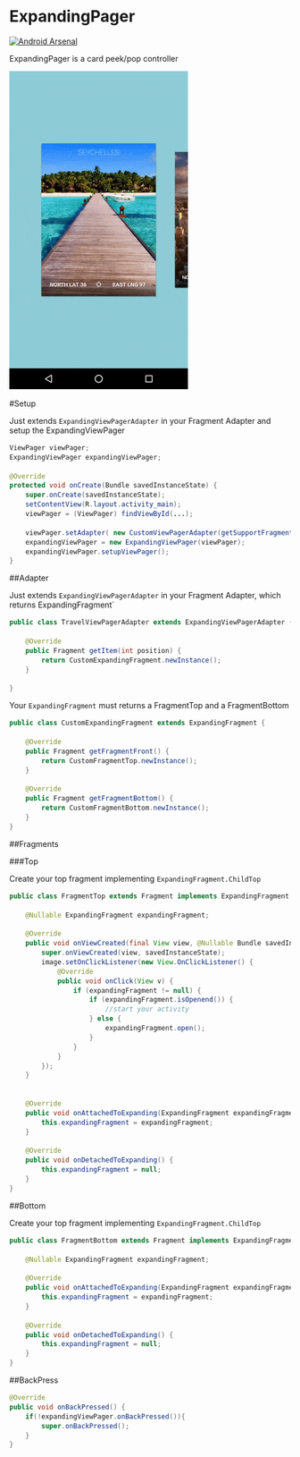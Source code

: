 # ExpandingPager
[![Android Arsenal](https://img.shields.io/badge/Android%20Arsenal-ExpandingPager-green.svg?style=true)](https://android-arsenal.com/details/1/3747)

ExpandingPager is a card peek/pop controller

[![gif](img/preview.gif)]()

#Setup

Just extends `ExpandingViewPagerAdapter` in your Fragment Adapter and setup the ExpandingViewPager

```java
ViewPager viewPager;
ExpandingViewPager expandingViewPager;

@Override
protected void onCreate(Bundle savedInstanceState) {
    super.onCreate(savedInstanceState);
    setContentView(R.layout.activity_main);
    viewPager = (ViewPager) findViewById(...);
     
    viewPager.setAdapter( new CustomViewPagerAdapter(getSupportFragmentManager()) );
    expandingViewPager = new ExpandingViewPager(viewPager);
    expandingViewPager.setupViewPager();
}
```

##Adapter

Just extends `ExpandingViewPagerAdapter` in your Fragment Adapter, which returns ExpandingFragment`

```java
public class TravelViewPagerAdapter extends ExpandingViewPagerAdapter {

    @Override
    public Fragment getItem(int position) {
        return CustomExpandingFragment.newInstance();
    }

}
```

Your `ExpandingFragment` must returns a FragmentTop and a FragmentBottom 

```java
public class CustomExpandingFragment extends ExpandingFragment {

    @Override
    public Fragment getFragmentFront() {
        return CustomFragmentTop.newInstance();
    }

    @Override
    public Fragment getFragmentBottom() {
        return CustomFragmentBottom.newInstance();
    }
}

```

##Fragments

###Top

Create your top fragment implementing `ExpandingFragment.ChildTop`

```java
public class FragmentTop extends Fragment implements ExpandingFragment.ChildTop {
    
    @Nullable ExpandingFragment expandingFragment;
    
    @Override
    public void onViewCreated(final View view, @Nullable Bundle savedInstanceState) {
        super.onViewCreated(view, savedInstanceState);
        image.setOnClickListener(new View.OnClickListener() {
            @Override
            public void onClick(View v) {
                if (expandingFragment != null) {
                    if (expandingFragment.isOpenend()) {
                        //start your activity 
                    } else {
                        expandingFragment.open();
                    }
                }
            }
        });
    }


    @Override
    public void onAttachedToExpanding(ExpandingFragment expandingFragment) {
        this.expandingFragment = expandingFragment;
    }

    @Override
    public void onDetachedToExpanding() {
        this.expandingFragment = null;
    }
}
```

##Bottom

Create your top fragment implementing `ExpandingFragment.ChildTop`

```java
public class FragmentBottom extends Fragment implements ExpandingFragment.ChildBottom {
    
    @Nullable ExpandingFragment expandingFragment;

    @Override
    public void onAttachedToExpanding(ExpandingFragment expandingFragment) {
        this.expandingFragment = expandingFragment;
    }

    @Override
    public void onDetachedToExpanding() {
        this.expandingFragment = null;
    }
}
```

##BackPress


```java
@Override
public void onBackPressed() {
    if(!expandingViewPager.onBackPressed()){
        super.onBackPressed();
    }
}
```